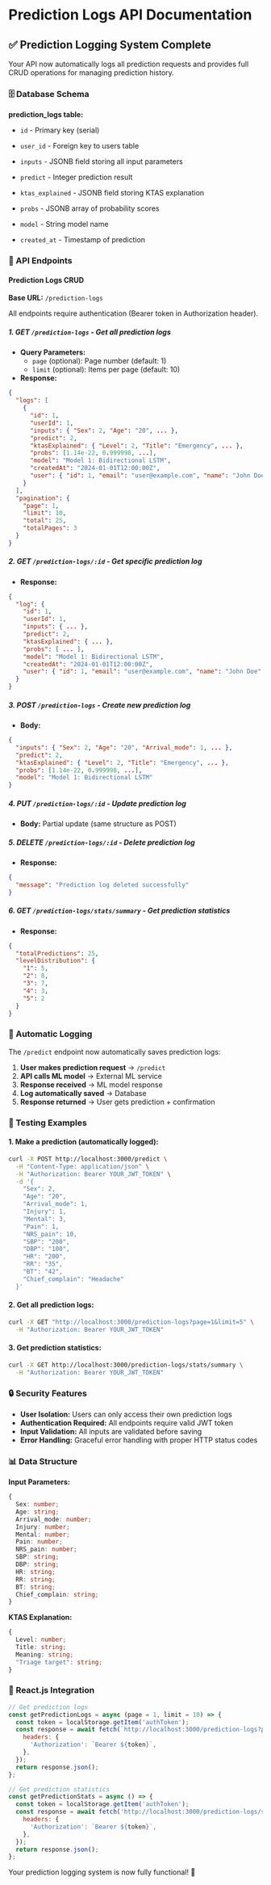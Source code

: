 # Prediction Logs API Documentation

## ✅ Prediction Logging System Complete

Your API now automatically logs all prediction requests and provides full CRUD operations for managing prediction history.

### 🗄️ Database Schema

**prediction_logs table:**
- `id` - Primary key (serial)

- `user_id` - Foreign key to users table
- `inputs` - JSONB field storing all input parameters
- `predict` - Integer prediction result
- `ktas_explained` - JSONB field storing KTAS explanation
- `probs` - JSONB array of probability scores
- `model` - String model name
- `created_at` - Timestamp of prediction

### 🔗 API Endpoints

#### **Prediction Logs CRUD**

**Base URL:** `/prediction-logs`

All endpoints require authentication (Bearer token in Authorization header).

##### 1. **GET** `/prediction-logs` - Get all prediction logs
- **Query Parameters:**
  - `page` (optional): Page number (default: 1)
  - `limit` (optional): Items per page (default: 10)
- **Response:**
```json
{
  "logs": [
    {
      "id": 1,
      "userId": 1,
      "inputs": { "Sex": 2, "Age": "20", ... },
      "predict": 2,
      "ktasExplained": { "Level": 2, "Title": "Emergency", ... },
      "probs": [1.14e-22, 0.999998, ...],
      "model": "Model 1: Bidirectional LSTM",
      "createdAt": "2024-01-01T12:00:00Z",
      "user": { "id": 1, "email": "user@example.com", "name": "John Doe" }
    }
  ],
  "pagination": {
    "page": 1,
    "limit": 10,
    "total": 25,
    "totalPages": 3
  }
}
```

##### 2. **GET** `/prediction-logs/:id` - Get specific prediction log
- **Response:**
```json
{
  "log": {
    "id": 1,
    "userId": 1,
    "inputs": { ... },
    "predict": 2,
    "ktasExplained": { ... },
    "probs": [ ... ],
    "model": "Model 1: Bidirectional LSTM",
    "createdAt": "2024-01-01T12:00:00Z",
    "user": { "id": 1, "email": "user@example.com", "name": "John Doe" }
  }
}
```

##### 3. **POST** `/prediction-logs` - Create new prediction log
- **Body:**
```json
{
  "inputs": { "Sex": 2, "Age": "20", "Arrival_mode": 1, ... },
  "predict": 2,
  "ktasExplained": { "Level": 2, "Title": "Emergency", ... },
  "probs": [1.14e-22, 0.999998, ...],
  "model": "Model 1: Bidirectional LSTM"
}
```

##### 4. **PUT** `/prediction-logs/:id` - Update prediction log
- **Body:** Partial update (same structure as POST)

##### 5. **DELETE** `/prediction-logs/:id` - Delete prediction log
- **Response:**
```json
{
  "message": "Prediction log deleted successfully"
}
```

##### 6. **GET** `/prediction-logs/stats/summary` - Get prediction statistics
- **Response:**
```json
{
  "totalPredictions": 25,
  "levelDistribution": {
    "1": 5,
    "2": 8,
    "3": 7,
    "4": 3,
    "5": 2
  }
}
```

### 🔄 Automatic Logging

The `/predict` endpoint now automatically saves prediction logs:

1. **User makes prediction request** → `/predict`
2. **API calls ML model** → External ML service
3. **Response received** → ML model response
4. **Log automatically saved** → Database
5. **Response returned** → User gets prediction + confirmation

### 🧪 Testing Examples

#### **1. Make a prediction (automatically logged):**
```bash
curl -X POST http://localhost:3000/predict \
  -H "Content-Type: application/json" \
  -H "Authorization: Bearer YOUR_JWT_TOKEN" \
  -d '{
    "Sex": 2,
    "Age": "20",
    "Arrival_mode": 1,
    "Injury": 1,
    "Mental": 3,
    "Pain": 1,
    "NRS_pain": 10,
    "SBP": "200",
    "DBP": "100",
    "HR": "200",
    "RR": "35",
    "BT": "42",
    "Chief_complain": "Headache"
  }'
```

#### **2. Get all prediction logs:**
```bash
curl -X GET "http://localhost:3000/prediction-logs?page=1&limit=5" \
  -H "Authorization: Bearer YOUR_JWT_TOKEN"
```

#### **3. Get prediction statistics:**
```bash
curl -X GET http://localhost:3000/prediction-logs/stats/summary \
  -H "Authorization: Bearer YOUR_JWT_TOKEN"
```

### 🔒 Security Features

- **User Isolation:** Users can only access their own prediction logs
- **Authentication Required:** All endpoints require valid JWT token
- **Input Validation:** All inputs are validated before saving
- **Error Handling:** Graceful error handling with proper HTTP status codes

### 📊 Data Structure

**Input Parameters:**
```typescript
{
  Sex: number;
  Age: string;
  Arrival_mode: number;
  Injury: number;
  Mental: number;
  Pain: number;
  NRS_pain: number;
  SBP: string;
  DBP: string;
  HR: string;
  RR: string;
  BT: string;
  Chief_complain: string;
}
```

**KTAS Explanation:**
```typescript
{
  Level: number;
  Title: string;
  Meaning: string;
  "Triage target": string;
}
```

### 🚀 React.js Integration

```javascript
// Get prediction logs
const getPredictionLogs = async (page = 1, limit = 10) => {
  const token = localStorage.getItem('authToken');
  const response = await fetch(`http://localhost:3000/prediction-logs?page=${page}&limit=${limit}`, {
    headers: {
      'Authorization': `Bearer ${token}`,
    },
  });
  return response.json();
};

// Get prediction statistics
const getPredictionStats = async () => {
  const token = localStorage.getItem('authToken');
  const response = await fetch('http://localhost:3000/prediction-logs/stats/summary', {
    headers: {
      'Authorization': `Bearer ${token}`,
    },
  });
  return response.json();
};
```

Your prediction logging system is now fully functional! 🎉
